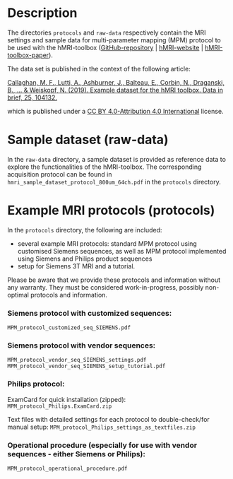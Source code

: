 # Description
The directories `protocols` and `raw-data` respectively contain the MRI settings and sample data for multi-parameter mapping (MPM) protocol to be used with the hMRI-toolbox ([GitHub-repository](https://github.com/hMRI-group/hMRI-toolbox) | [hMRI-website](http://hmri.info) | [hMRI-toolbox-paper](https://doi.org/10.1016/j.neuroimage.2019.01.029)).  

The data set is published in the context of the following article:

[Callaghan, M. F., Lutti, A., Ashburner, J., Balteau, E., Corbin, N., Draganski, B., ... & Weiskopf, N. (2019). Example dataset for the hMRI toolbox. Data in brief, 25, 104132.](https://doi.org/10.1016/j.dib.2019.104132)

which is published under a [CC BY 4.0-Attribution 4.0 International](https://creativecommons.org/licenses/by/4.0/) license.

# Sample dataset (raw-data)
In the `raw-data` directory, a sample dataset is provided as reference data to explore the functionalities of the hMRI-toolbox. The corresponding acquisition protocol can be found in `hmri_sample_dataset_protocol_800um_64ch.pdf` in the
`protocols` directory.

# Example MRI protocols (protocols)
In the `protocols` directory, the following are included:
- several example MRI protocols: standard MPM protocol using customised Siemens sequences, as well as MPM protocol implemented using Siemens and Philips product sequences
- setup for Siemens 3T MRI and a tutorial.

Please be aware that we provide these protocols and information without any warranty. They must be considered work-in-progress, possibly non-optimal protocols and information.

### Siemens protocol with customized sequences:
`MPM_protocol_customized_seq_SIEMENS.pdf`

### Siemens protocol with vendor sequences:
`MPM_protocol_vendor_seq_SIEMENS_settings.pdf`
`MPM_protocol_vendor_seq_SIEMENS_setup_tutorial.pdf`

### Philips protocol:
ExamCard for quick installation (zipped): 
`MPM_protocol_Philips.ExamCard.zip` 

Text files with detailed settings for each protocol to double-check/for manual setup: 
`MPM_protocol_Philips_settings_as_textfiles.zip`

### Operational procedure (especially for use with vendor sequences - either Siemens or Philips):
`MPM_protocol_operational_procedure.pdf`
